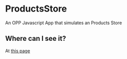 # ProductsStore
An OPP Javascript App that simulates an Products Store

## Where can I see it?
At [this page](https://alan4dev.github.io/ProductsStore)
